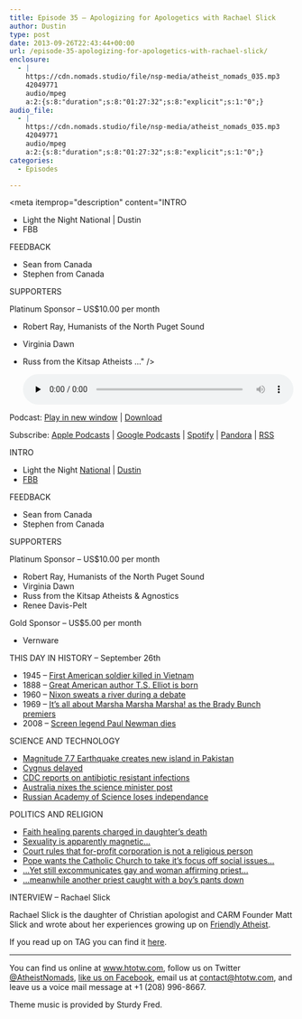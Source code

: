 ```yaml
---
title: Episode 35 – Apologizing for Apologetics with Rachael Slick
author: Dustin
type: post
date: 2013-09-26T22:43:44+00:00
url: /episode-35-apologizing-for-apologetics-with-rachael-slick/
enclosure:
  - |
    https://cdn.nomads.studio/file/nsp-media/atheist_nomads_035.mp3
    42049771
    audio/mpeg
    a:2:{s:8:"duration";s:8:"01:27:32";s:8:"explicit";s:1:"0";}
audio_file:
  - |
    https://cdn.nomads.studio/file/nsp-media/atheist_nomads_035.mp3
    42049771
    audio/mpeg
    a:2:{s:8:"duration";s:8:"01:27:32";s:8:"explicit";s:1:"0";}
categories:
  - Episodes

---
```

<div itemscope itemtype="http://schema.org/AudioObject">
  <meta itemprop="name" content="Episode 35 – Apologizing for Apologetics with Rachael Slick" />
  
  <meta itemprop="uploadDate" content="2013-09-26T16:43:44-06:00" />
  
  <meta itemprop="encodingFormat" content="audio/mpeg" />
  
  <meta itemprop="duration" content="PT1H27M32S" />
  
  <meta itemprop="description" content="INTRO

* Light the Night National | Dustin
* FBB

FEEDBACK

* Sean from Canada
* Stephen from Canada

SUPPORTERS

Platinum Sponsor – US$10.00 per month

* Robert Ray, Humanists of the North Puget Sound
* Virginia Dawn
* Russ from the Kitsap Atheists ..." />
  
  <meta itemprop="contentUrl" content="https://dts.podtrac.com/redirect.mp3/cdn.nomads.studio/file/nsp-media/atheist_nomads_035.mp3" />
  
  <meta itemprop="contentSize" content="40.1" />
  </p> 
  
  <div class="powerpress_player" id="powerpress_player_9519">
    <audio class="wp-audio-shortcode" id="audio-5203-34" preload="none" style="width: 100%;" controls="controls"><source type="audio/mpeg" src="https://dts.podtrac.com/redirect.mp3/cdn.nomads.studio/file/nsp-media/atheist_nomads_035.mp3?_=34" /><a href="https://dts.podtrac.com/redirect.mp3/cdn.nomads.studio/file/nsp-media/atheist_nomads_035.mp3">https://dts.podtrac.com/redirect.mp3/cdn.nomads.studio/file/nsp-media/atheist_nomads_035.mp3</a></audio>
  </div>
</div>

<p class="powerpress_links powerpress_links_mp3">
  Podcast: <a href="https://dts.podtrac.com/redirect.mp3/cdn.nomads.studio/file/nsp-media/atheist_nomads_035.mp3" class="powerpress_link_pinw" target="_blank" title="Play in new window" onclick="return powerpress_pinw('https://htotw.com/?powerpress_pinw=5203-podcast');" rel="nofollow">Play in new window</a> | <a href="https://dts.podtrac.com/redirect.mp3/cdn.nomads.studio/file/nsp-media/atheist_nomads_035.mp3" class="powerpress_link_d" title="Download" rel="nofollow" download="atheist_nomads_035.mp3">Download</a>
</p>

<p class="powerpress_links powerpress_subscribe_links">
  Subscribe: <a href="https://podcasts.apple.com/us/podcast/humanists-take-on-the-world/id530050098?mt=2&ls=1" class="powerpress_link_subscribe powerpress_link_subscribe_itunes" target="_blank" title="Subscribe on Apple Podcasts" rel="nofollow">Apple Podcasts</a> | <a href="https://www.google.com/podcasts?feed=aHR0cDovL2F0aGVpc3Rub21hZHMubGlic3luLmNvbS9yc3M%3D" class="powerpress_link_subscribe powerpress_link_subscribe_googleplay" target="_blank" title="Subscribe on Google Podcasts" rel="nofollow">Google Podcasts</a> | <a href="https://open.spotify.com/show/3LzK2xZGike6Tc1GEMtMbr?si=LieN9SNuTpq96smuaUsH8A" class="powerpress_link_subscribe powerpress_link_subscribe_spotify" target="_blank" title="Subscribe on Spotify" rel="nofollow">Spotify</a> | <a href="https://www.pandora.com/podcast/atheist-nomads/PC:10122?corr=62071012&part=ug" class="powerpress_link_subscribe powerpress_link_subscribe_pandora" target="_blank" title="Subscribe on Pandora" rel="nofollow">Pandora</a> | <a href="https://htotw.com/feed/podcast/" class="powerpress_link_subscribe powerpress_link_subscribe_rss" target="_blank" title="Subscribe via RSS" rel="nofollow">RSS</a>
</p>

INTRO

* Light the Night <a href="http://pages.lightthenight.org/2013/FBB" target="_blank" rel="noopener">National</a> | <a href="http://pages.lightthenight.org/oswim/Boise13/TreasureValleyCoalitionofReasonFBB" target="_blank" rel="noopener">Dustin</a>  
* <a href="http://foundationbeyondbelief.org/" target="_blank" rel="noopener">FBB</a>

FEEDBACK

* Sean from Canada  
* Stephen from Canada

SUPPORTERS

Platinum Sponsor – US$10.00 per month

* Robert Ray, Humanists of the North Puget Sound  
* Virginia Dawn  
* Russ from the Kitsap Atheists & Agnostics  
* Renee Davis-Pelt

Gold Sponsor – US$5.00 per month

* Vernware

THIS DAY IN HISTORY &#8211; September 26th

* 1945 &#8211; <a href="http://www.history.com/this-day-in-history/first-american-soldier-killed-in-vietnam" target="_blank" rel="noopener">First American soldier killed in Vietnam</a>  
* 1888 &#8211; <a href="http://www.history.com/this-day-in-history/ts-eliot-is-born" target="_blank" rel="noopener">Great American author T.S. Elliot is born</a>  
* 1960 &#8211; <a href="http://www.history.com/this-day-in-history/first-kennedy-nixon-debate" target="_blank" rel="noopener">Nixon sweats a river during a debate</a>  
* 1969 &#8211; <a href="http://www.history.com/this-day-in-history/the-brady-bunch-premieres" target="_blank" rel="noopener">It&#8217;s all about Marsha Marsha Marsha! as the Brady Bunch premiers</a>  
* 2008 &#8211; <a href="http://www.history.com/this-day-in-history/screen-legend-paul-newman-dies" target="_blank" rel="noopener">Screen legend Paul Newman dies</a>

SCIENCE AND TECHNOLOGY

* <a href="http://tribune.com.pk/story/608602/earthquake-strikes-pakistan/" target="_blank" rel="noopener">Magnitude 7.7 Earthquake creates new island in Pakistan</a>  
* <a href="http://abcnews.go.com/Technology/wireStory/computer-mishap-delays-space-station-supply-ship-20332808" target="_blank" rel="noopener">Cygnus delayed</a>  
* <a href="http://www.nytimes.com/2013/09/17/health/cdc-report-finds-23000-deaths-a-year-from-antibiotic-resistant-infections.html" target="_blank" rel="noopener">CDC reports on antibiotic resistant infections</a>  
* <a href="http://www.newscientist.com/article/dn24212-australias-new-government-dumps-science-minister-post.html?cmpid=RSS|NSNS|2012-GLOBAL|online-news#.Uj9RU_FCLrQ" target="_blank" rel="noopener">Australia nixes the science minister post</a>  
* <a href="http://www.scientificamerican.com/article.cfm?id=vote-seals-the-fate-of-the-russian-academy-of-sciences" target="_blank" rel="noopener">Russian Academy of Science loses independance</a>

POLITICS AND RELIGION

* <a href="http://www.religionnewsblog.com/27392/faith-healing-parents-charged-with-manslaughter-in-daughters-death" target="_blank" rel="noopener">Faith healing parents charged in daughter’s death</a>  
* <a href="http://www.pinknews.co.uk/2013/09/15/nigeria-student-championed-for-anti-same-sex-relationship-magnet-research/" target="_blank" rel="noopener">Sexuality is apparently magnetic…</a>  
* <a href="https://www.au.org/media/press-releases/for-profit-corporation-is-not-a-person-with-ability-to-exercise-religious" target="_blank" rel="noopener">Court rules that for-profit corporation is not a religious person</a>  
* <a href="http://www.nytimes.com/2013/09/20/world/europe/pope-bluntly-faults-churchs-focus-on-gays-and-abortion.html?_r=0" target="_blank" rel="noopener">Pope wants the Catholic Church to take it&#8217;s focus off social issues&#8230;</a>  
* <a href="http://thinkprogress.org/lgbt/2013/09/24/2671061/pope-homosexuality/" target="_blank" rel="noopener">&#8230;Yet still excommunicates gay and woman affirming priest&#8230;</a>  
* <a href="http://www.cnn.com/2013/09/20/justice/pennsylvania-priest-sex-charges/index.html" target="_blank" rel="noopener">&#8230;meanwhile another priest caught with a boy&#8217;s pants down</a>

INTERVIEW &#8211; Rachael Slick

Rachael Slick is the daughter of Christian apologist and CARM Founder Matt Slick and wrote about her experiences growing up on <a href="http://www.patheos.com/blogs/friendlyatheist/2013/07/15/the-atheist-daughter-of-a-notable-christian-apologist-shares-her-story/" target="_blank" rel="noopener">Friendly Atheist</a>.

If you read up on TAG you can find it  <a href="http://wiki.ironchariots.org/index.php?title=TAG" target="_blank" rel="noopener">here</a>.

<hr width="500" />

You can find us online at <a href="https://www.htotw.com/" target="_blank" rel="noopener">www.htotw.com</a>, follow us on Twitter <a href="https://twitter.com/AtheistNomads" target="_blank" rel="noopener">@AtheistNomads</a>, <a href="https://htotw.com/facebook" target="_blank" rel="noopener">like us on Facebook</a>, email us at <contact@htotw.com>, and leave us a voice mail message at +1 (208) 996-8667.

Theme music is provided by Sturdy Fred.